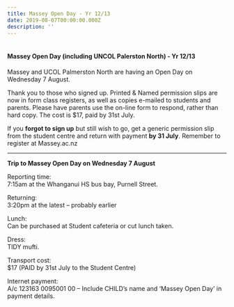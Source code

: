 ```yaml
---
title: Massey Open Day - Yr 12/13
date: 2019-08-07T00:00:00.000Z
description: ''
---
```

<h4><br />Massey Open Day (including UNCOL Palerston North) - Yr 12/13</h4>
<p><span>Massey and UCOL Palmerston North are having an Open Day on Wednesday 7 August. </span></p>

Thank you to those who signed up. Printed & Named permission slips are now in form class registers, as well as copies e-mailed to students and parents. Please have parents use the on-line form to respond, rather than hard copy. The cost is $17, paid by 31st July. 

If you **forgot to sign up** but still wish to go, get a generic permission slip from the student centre and return with payment **by 31 July**. Remember to register at Massey.ac.nz

  ****

**Trip to Massey Open Day on Wednesday 7 August**

Reporting time:  
7:15am at the Whanganui HS bus bay, Purnell Street.

Returning:  
3:20pm at the latest – probably earlier

Lunch:  
Can be purchased at Student cafeteria or cut lunch taken. 

Dress:  
TIDY mufti.

Transport cost:  
$17 (PAID by 31st July to the Student Centre) 

Internet payment:  
A/c 123163 0095001 00 – Include CHILD’s name and ‘Massey Open Day’ in payment details.
